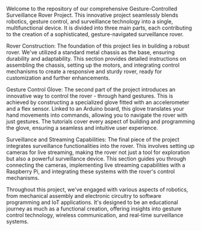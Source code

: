 Welcome to the repository of our comprehensive Gesture-Controlled Surveillance Rover Project. This innovative project seamlessly blends robotics, gesture control, and surveillance technology into a single, multifunctional device. It is divided into three main parts, each contributing to the creation of a sophisticated, gesture-navigated surveillance rover.

Rover Construction: The foundation of this project lies in building a robust rover. We've utilized a standard metal chassis as the base, ensuring durability and adaptability. This section provides detailed instructions on assembling the chassis, setting up the motors, and integrating control mechanisms to create a responsive and sturdy rover, ready for customization and further enhancements.

Gesture Control Glove: The second part of the project introduces an innovative way to control the rover - through hand gestures. This is achieved by constructing a specialized glove fitted with an accelerometer and a flex sensor. Linked to an Arduino board, this glove translates your hand movements into commands, allowing you to navigate the rover with just gestures. The tutorials cover every aspect of building and programming the glove, ensuring a seamless and intuitive user experience.

Surveillance and Streaming Capabilities: The final piece of the project integrates surveillance functionalities into the rover. This involves setting up cameras for live streaming, making the rover not just a tool for exploration but also a powerful surveillance device. This section guides you through connecting the cameras, implementing live streaming capabilities with a Raspberry Pi, and integrating these systems with the rover's control mechanisms.

Throughout this project, we've engaged with various aspects of robotics, from mechanical assembly and electronic circuitry to software programming and IoT applications. It's designed to be an educational journey as much as a functional creation, offering insights into gesture control technology, wireless communication, and real-time surveillance systems.
